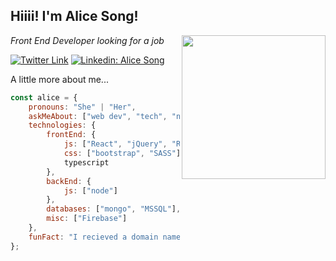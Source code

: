 <h2>Hiiii! I'm Alice Song!</h2>
<img align='right' src="https://media.giphy.com/media/YPQ62IX4xd60xJDaBu/giphy.gif" width="230">
<p><em>Front End Developer looking for a job </em></p>

[![Twitter Link](https://img.shields.io/twitter/follow/Aliceeeee825?style=social)](https://twitter.com/aliceeeee825)
[![Linkedin: Alice Song](https://img.shields.io/badge/-Alice-blue?style=flat-square&logo=Linkedin&logoColor=white)](https://www.linkedin.com/in/zhuyingsong-619212158/)

A little more about me...  

```javascript
const alice = {
    pronouns: "She" | "Her",
    askMeAbout: ["web dev", "tech", "nintendo switch games", "cooking and baking"],
    technologies: {
        frontEnd: {
            js: ["React", "jQuery", "Redux", "Material UI"],
            css: ["bootstrap", "SASS"],
            typescript
        },
        backEnd: {
            js: ["node"]
        },
        databases: ["mongo", "MSSQL"],
        misc: ["Firebase"]
    },
    funFact: "I recieved a domain name as a Christmas gift."
};
```
